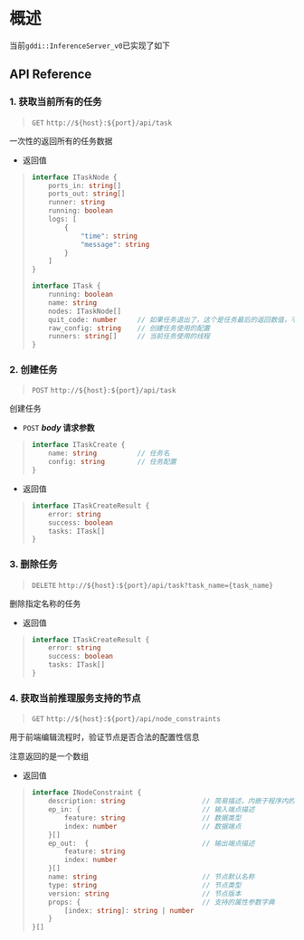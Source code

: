 # 概述


当前`gddi::InferenceServer_v0`已实现了如下

## API Reference

### 1. 获取当前所有的任务

>`GET` `http://${host}:${port}/api/task`
    
一次性的返回所有的任务数据

* 返回值
> ```typescript
> interface ITaskNode {
>     ports_in: string[]
>     ports_out: string[]
>     runner: string
>     running: boolean
>     logs: [
>         {
>             "time": string
>             "message": string
>         }
>     ]
> }
> 
> interface ITask {
>     running: boolean
>     name: string
>     nodes: ITaskNode[]
>     quit_code: number     // 如果任务退出了，这个是任务最后的返回数值，不为0表示有异常
>     raw_config: string    // 创建任务使用的配置
>     runners: string[]     // 当前任务使用的线程
> }
> ```

### 2. 创建任务

>`POST` `http://${host}:${port}/api/task`

创建任务

*  `POST`  ***body* 请求参数**
> ```typescript
> interface ITaskCreate {
>     name: string          // 任务名
>     config: string        // 任务配置
> }
> ```

* 返回值
> ```typescript
> interface ITaskCreateResult {
>     error: string
>     success: boolean
>     tasks: ITask[]
> }
> ```

### 3. 删除任务

>`DELETE` `http://${host}:${port}/api/task?task_name={task_name}`

删除指定名称的任务


* 返回值
> ```typescript
> interface ITaskCreateResult {
>     error: string
>     success: boolean
>     tasks: ITask[]
> }
> ```

### 4. 获取当前推理服务支持的节点

>`GET` `http://${host}:${port}/api/node_constraints`

用于前端编辑流程时，验证节点是否合法的配置性信息

注意返回的是一个数组

* 返回值
> ```typescript
> interface INodeConstraint {
>     description: string                   // 简易描述，内嵌于程序内的
>     ep_in: {                              // 输入端点描述
>         feature: string                   // 数据类型
>         index: number                     // 数据端点
>     }[]
>     ep_out:  {                            // 输出端点描述
>         feature: string
>         index: number
>     }[]
>     name: string                          // 节点默认名称
>     type: string                          // 节点类型
>     version: string                       // 节点版本
>     props: {                              // 支持的属性参数字典
>         [index: string]: string | number
>     }
> }[]
> ```

